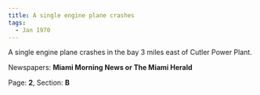 ```yaml
---  
title: A single engine plane crashes  
tags:  
  - Jan 1970  
---  
```

  
A single engine plane crashes in the bay 3 miles east of Cutler Power Plant.  
  
Newspapers: **Miami Morning News or The Miami Herald**  
  
Page: **2**, Section: **B** 
